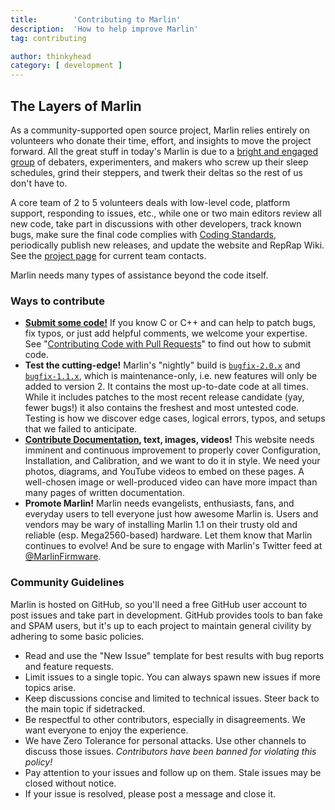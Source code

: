 ```yaml
---
title:        'Contributing to Marlin'
description:  'How to help improve Marlin'
tag: contributing

author: thinkyhead
category: [ development ]
---
```


## The Layers of Marlin
As a community-supported open source project, Marlin relies entirely on volunteers who donate their time, effort, and insights to move the project forward. All the great stuff in today's Marlin is due to a [bright and engaged group](https://github.com/MarlinFirmware/Marlin/graphs/contributors) of debaters, experimenters, and makers who screw up their sleep schedules, grind their steppers, and twerk their deltas so the rest of us don't have to.

A core team of 2 to 5 volunteers deals with low-level code, platform support, responding to issues, etc., while one or two main editors review all new code, take part in discussions with other developers, track known bugs, make sure the final code complies with [Coding Standards](coding_standards.html), periodically publish new releases, and update the website and RepRap Wiki. See the [project page](https://github.com/MarlinFirmware/Marlin) for current team contacts.

Marlin needs many types of assistance beyond the code itself.

### Ways to contribute
- **[Submit some code!](/docs/development/getting_started_pull_requests.html)** If you know C or C++ and can help to patch bugs, fix typos, or just add helpful comments, we welcome your expertise. See "[Contributing Code with Pull Requests](/docs/development/getting_started_pull_requests.html)" to find out how to submit code.
- **Test the cutting-edge!** Marlin's "nightly" build is [`bugfix-2.0.x`](https://github.com/MarlinFirmware/Marlin/tree/bugfix-2.0.x) and [`bugfix-1.1.x`](https://github.com/MarlinFirmware/Marlin/tree/bugfix-1.1.x), which is maintenance-only, i.e. new features will only be added to version 2. It contains the most up-to-date code at all times. While it includes patches to the most recent release candidate (yay, fewer bugs!) it also contains the freshest and most untested code. Testing is how we discover edge cases, logical errors, typos, and setups that we failed to anticipate.
- **[Contribute Documentation](https://github.com/MarlinFirmware/MarlinDocumentation), text, images, videos!** This website needs imminent and continuous improvement to properly cover Configuration, Installation, and Calibration, and we want to do it in style. We need your photos, diagrams, and YouTube videos to embed on these pages. A well-chosen image or well-produced video can have more impact than many pages of written documentation.
- **Promote Marlin!** Marlin needs evangelists, enthusiasts, fans, and everyday users to tell everyone just how awesome Marlin is. Users and vendors may be wary of installing Marlin 1.1 on their trusty old and reliable (esp. Mega2560-based) hardware. Let them know that Marlin continues to evolve! And be sure to engage with Marlin's Twitter feed at [@MarlinFirmware](https://twitter.com/MarlinFirmware).

### Community Guidelines
Marlin is hosted on GitHub, so you'll need a free GitHub user account to post issues and take part in development. GitHub provides tools to ban fake and SPAM users, but it's up to each project to maintain general civility by adhering to some basic policies.
- Read and use the "New Issue" template for best results with bug reports and feature requests.
- Limit issues to a single topic. You can always spawn new issues if more topics arise.
- Keep discussions concise and limited to technical issues. Steer back to the main topic if sidetracked.
- Be respectful to other contributors, especially in disagreements. We want everyone to enjoy the experience.
- We have Zero Tolerance for personal attacks. Use other channels to discuss those issues. _Contributors have been banned for violating this policy!_
- Pay attention to your issues and follow up on them. Stale issues may be closed without notice.
- If your issue is resolved, please post a message and close it.
